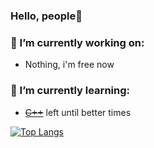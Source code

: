 ### Hello, people👋

### 🔭 I’m currently working on:
- Nothing, i'm free now
### 🌱 I’m currently learning:
- ~~[C++]([https://learn.microsoft.com/ru-ru/cpp/cpp/?view=msvc-170])~~ left until better times

[![Top Langs](https://github-readme-stats.vercel.app/api/top-langs/?username=cry-1337&layout=compact)](https://github.com/anuraghazra/github-readme-stats)
